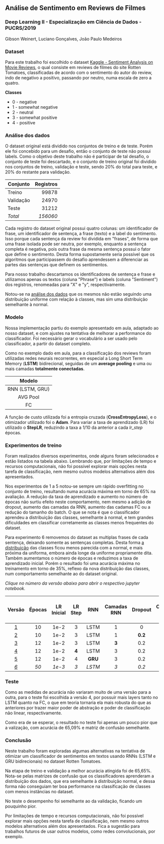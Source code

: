 ## Análise de Sentimento em Reviews de Filmes

### Deep Learning II - Especialização em Ciência de Dados - PUCRS/2019

Gibson Weinert, Luciano Gonçalves, João Paulo Medeiros

### Dataset

Para este trabalho foi escolhido o dataset [Kaggle - Sentiment Analysis on Movie Reviews](https://www.kaggle.com/c/sentiment-analysis-on-movie-reviews/data),
o qual consiste em reviews de filmes do site Rotten Tomatoes, classificadas de acordo com o sentimento do autor do review, indo de negativo a positivo, passando por neutro, numa escala de zero a quatro.

**Classes**

* 0 - negative
* 1 - somewhat negative
* 2 - neutral
* 3 - somewhat positive
* 4 - positive

### Análise dos dados

O dataset original está dividido nos conjuntos de treino e de teste. Porém ele foi concebido para um desafio, então o conjunto de teste não
possui labels. Como o objetivo deste trabalho não é participar de tal desafio, o conjunto de teste foi descartado, e o conjunto de treino original
foi dividido nos conjuntos de treino, validação e teste, sendo 20% do total para teste, e 20% do restante para validação.

| Conjunto | Registros |
|---|--:|
| Treino | 99878 |
| Validação | 24970 |
| Teste | 31212 |
| *Total* | *156060* |

Cada registro do dataset original possui quatro colunas: um identificador de frase, um identificador de sentença, a frase (texto) e a label do sentimento.
Isso porque cada sentença da review foi dividida em "frases", de forma que uma frase isolada pode ser neutra, por exemplo, enquanto a sentença completa é
negativa, pois outra frase da mesma sentença possui o fator que define o sentimento. Desta forma supostamente seria possível que os algoritmos que
participassem do desafio aprendessem a diferenciar as partes das sentenças que definem os sentimentos.

Para nosso trabalho descartamos os identificadores de sentença e frase e utilizamos apenas os textos (coluna "Phrase") e labels (coluna "Sentiment") dos registros,
renomeadas para "X" e "y", respectivamente.

Notou-se na [análise dos dados](dataset-analysis.ipynb) que os mesmos não estão seguindo uma distribuição uniforme com relação à classes, mas sim uma distribuição semelhante à normal.

### Modelo

Nossa implementação partiu do exemplo apresentado em aula, adaptado ao nosso dataset, e com ajustes na tentativa de melhorar a performance do classificador. Foi necessário gerar o vocabulário a ser usado pelo classificador, a partir do dataset completo.

Como no exemplo dado em aula, para a classificação dos reviews foram utilizadas redes neurais recorrentes, em especial a Long Short Term Memory (**LSTM**) bidirecional, seguidas de um **average pooling** e uma ou mais camadas **totalmente conectadas**.

| Modelo |
|:--:|
| RNN (LSTM, GRU) |
| AVG Pool |
| FC |

A função de custo utilizada foi a entropia cruzada (**CrossEntropyLoss**), e o otimizador utilizado foi o **Adam**. Para variar a taxa de aprendizado (LR) foi utilizado o **StepLR**, reduzindo a taxa a 1/10 da anterior a cada *lr_step* épocas.

### Experimentos de treino

Foram realizados diversos experimentos, onde alguns foram selecionados e estão listados na tabela abaixo. Lembrando que, por limitações de tempo e recursos computacionais, não foi possível explorar mais opções nesta tarefa de classificação, nem mesmo outros modelos alternativos além dos apresentados.

Nos experimentos de 1 a 5 notou-se sempre um rápido overfitting no conjunto de treino, resultando numa acurácia máxima em torno de 65% na avaliação. A redução da taxa de aprendizado e aumento no número de épocas não surtiu efeito neste comportamento, nem mesmo a adição de dropout, aumento das camadas da RNN, aumento das cadamas FC ou a redução do tamanho do batch.
O que se nota é que o classificador aprendeu a distribuição das classes, semelhante à normal, e tem grandes dificuldades em classificar corretamente as classes menos frequentes do dataset. 

Para experimento 6 removemos do dataset as multiplas frases de cada sentença, deixando somente as sentenças completas. Desta forma [a distribuição](dataset-analysis_resumo.ipynb) das classes ficou menos parecida com a normal, e mais próxima da uniforma, embora ainda longe da uniforme propriamente dita. Também aumentamos o número de épocas e reduzimos a taxa de aprendizado inicial.
Porém o resultado foi uma acurácia máxima no treinamento em torno de 35%, reflexo da nova distribuição das classes, num comportamento semelhante ao do dataset original.

*Clique no número da versão abaixo para abrir o respectivo jupyter notebook.*

| Versão | Épocas | LR Inicial | LR Step | RNN | Camadas RNN | Dropout | Camadas FC | Máxima acurácia no treino |
|:--:|:--:|:--:|:--:|:--:|:--:|:--:|:--:|:--:|
| [1](sentiment-analysis_v01.ipynb) | 10 | 1e-2 | 3 | LSTM | 1 | 0 | 1 | 65.65% |
| [2](sentiment-analysis_v02.ipynb) | 10 | 1e-2 | 3 | LSTM | 1 | **0.2** | 1 | 65.41% |
| [3](sentiment-analysis_v03.ipynb) | 12 | 1e-2 | 3 | LSTM | **3** | 0.2 | 1 | 65.59% |
| [4](sentiment-analysis_v04.ipynb) | 12 | 1e-2 | **4** | LSTM | 3 | 0.2 | **2** | 65.33% |
| [5](sentiment-analysis_v05.ipynb) | 12 | 1e-2 | 4 | **GRU** | 3 | 0.2 | 2 | 65.37% |
| *[6](sentiment-analysis_v06.ipynb)* | *50* | *1e-3* | *3* | *LSTM* | *3* | *0.2* | *2* | *35.24%* |

### Teste

Como as medidas de acurácia não variaram muito de uma versão para a outra, para o teste foi escolhida a versão 4, por possuir mais layers tanto no LSTM quanto na FC, o que em teoria tornaria ela mais robusta do que as anteriores por trazer maior poder de abstração e poder de classificação não linear, respectivamente.

Como era de se esperar, o resultado no teste foi apenas um pouco pior que a valização, com acurácia de 65,09% e matriz de confusão semelhante.

### Conclusão

Neste trabalho foram exploradas algumas alternativas na tentativa de otimizar um classificador de sentimentos em textos usando RNNs (LSTM e GRU bidirecionais) no dataset Rotten Tomatoes.

Na etapa de treino e validação a melhor acurácia atingida foi de 65,65%. Nota-se pelas matrizes de confusão que os classificadores aprenderam a distribuição dos dados, que era semelhante à distribuição normal, e dessa forma não conseguiam ter boa performance na classificação de classes com menos instâncias no dataset.

No teste o desempenho foi semelhante ao da validação, ficando um pouquinho pior.

Por limitações de tempo e recursos computacionais, não foi possível explorar mais opções nesta tarefa de classificação, nem mesmo outros modelos alternativos além dos apresentados. Fica a sugestão para trabalhos futuros de usar outros modelos, como redes convolucionais, por exemplo.
